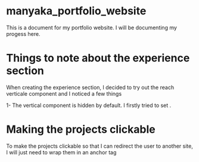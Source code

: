# manyaka_portfolio_website

This is a document for my portfolio website. I will be documenting my progess here.

# Things to note about the experience section

When creating the experience section, I decided to try out the reach verticale component
and I noticed a few things

1- The vertical component is hidden by default. I firstly tried to set <VerticalTimelineElement visible={true}>.

# Making the projects clickable

To make the projects clickable so that I can redirect the user to another site, I will just need
to wrap them in an anchor tag
